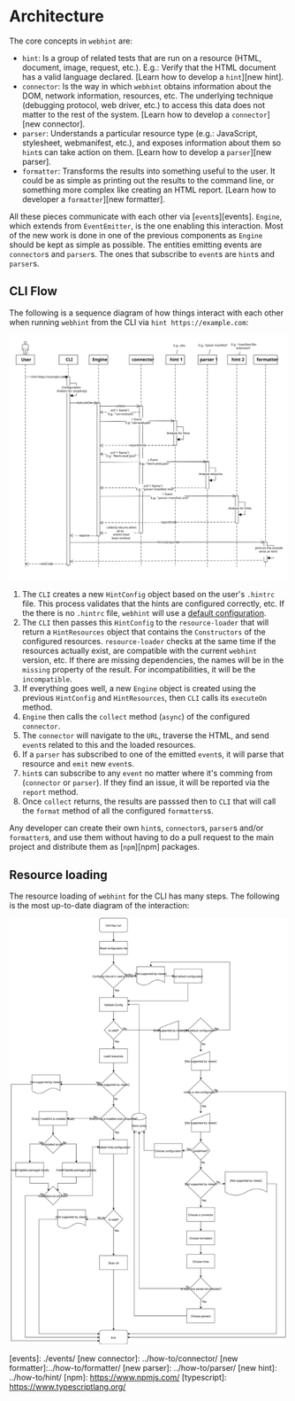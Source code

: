 # Architecture

The core concepts in `webhint` are:

* `hint`: Is a group of related tests that are run on a resource (HTML,
  document, image, request, etc.). E.g.: Verify that the HTML document
  has a valid language declared. [Learn how to develop a `hint`][new
  hint].
* `connector`: Is the way in which `webhint` obtains information about
  the DOM, network information, resources, etc. The underlying technique
  (debugging protocol, web driver, etc.) to access this data does not
  matter to the rest of the system. [Learn how to develop a
  `connector`][new connector].
* `parser`: Understands a particular resource type (e.g.: JavaScript,
  stylesheet, webmanifest, etc.), and exposes information about them so
  `hint`s can take action on them. [Learn how to develop a `parser`][new
  parser].
* `formatter`: Transforms the results into something useful to the user.
  It could be as simple as printing out the results to the command line,
  or something more complex like creating an HTML report. [Learn how to
  developer a `formatter`][new formatter].

All these pieces communicate with each other via [`event`s][events].
`Engine`, which extends from `EventEmitter`, is the one enabling this
interaction. Most of the new work is done in one of the previous
components as `Engine` should be kept as simple as possible. The
entities emitting events are `connector`s and `parser`s. The ones that
subscribe to `event`s are `hint`s and `parser`s.

## CLI Flow

The following is a sequence diagram of how things interact with each
other when running `webhint` from the CLI via `hint
https://example.com`:

[![webhint's architecture](images/sequence.svg)](images/sequence.svg)

1. The `CLI` creates a new `HintConfig` object based on the user's
   `.hintrc` file. This process validates that the hints are configured
   correctly, etc. If the there is no `.hintrc` file, `webhint` will use
   a [default configuration][default configuration].
1. The `CLI` then passes this `HintConfig` to the `resource-loader` that
   will return a `HintResources` object that contains the `Constructors`
   of the configured resources. `resource-loader` checks at the same
   time if the resources actually exist, are compatible with the current
   `webhint` version, etc. If there are missing dependencies, the names
   will be in the `missing` property of the result. For
   incompatibilities, it will be the `incompatible`.
1. If everything goes well, a new `Engine` object is created using the
   previous `HintConfig` and `HintResources`, then `CLI` calls its
   `executeOn` method.
1. `Engine` then calls the `collect` method (`async`) of the configured
   `connector`.
1. The `connector` will navigate to the `URL`, traverse the HTML, and
   send `event`s related to this and the loaded resources.
1. If a `parser` has subscribed to one of the emitted `event`s, it will
   parse that resource and `emit` new `event`s.
1. `hint`s can subscribe to any `event` no matter where it's comming
   from (`connector` or `parser`). If they find an issue, it will be
   reported via the `report` method.
1. Once `collect` returns, the results are passsed then to `CLI` that
   will call the `format` method of all the configured `formatters`s.

Any developer can create their own `hint`s, `connector`s, `parser`s
and/or `formatter`s, and use them without having to do a pull request to
the main project and distribute them as [`npm`][npm] packages.

## Resource loading

The resource loading of `webhint` for the CLI has many steps. The
following is the most up-to-date diagram of the interaction:

[![webhint's flow diagram](images/cli.svg)](images/cli.svg)

<!-- Link labels: -->

[default configuration]: ../../user-guide/#default-configuration
[events]: ./events/ [new connector]: ../how-to/connector/ [new
formatter]:../how-to/formatter/ [new parser]: ../how-to/parser/ [new
hint]: ../how-to/hint/ [npm]: https://www.npmjs.com/ [typescript]:
https://www.typescriptlang.org/
